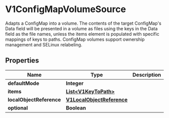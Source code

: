 

# V1ConfigMapVolumeSource

Adapts a ConfigMap into a volume.  The contents of the target ConfigMap's Data field will be presented in a volume as files using the keys in the Data field as the file names, unless the items element is populated with specific mappings of keys to paths. ConfigMap volumes support ownership management and SELinux relabeling.
## Properties

Name | Type | Description | Notes
------------ | ------------- | ------------- | -------------
**defaultMode** | **Integer** |  |  [optional]
**items** | [**List&lt;V1KeyToPath&gt;**](V1KeyToPath.md) |  |  [optional]
**localObjectReference** | [**V1LocalObjectReference**](V1LocalObjectReference.md) |  |  [optional]
**optional** | **Boolean** |  |  [optional]




